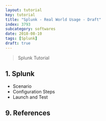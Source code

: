 ```yaml
---
layout: tutorial
key: tutorial
title: "Splunk - Real World Usage - Draft"
index: 3793
subcategory: softwares
date: 2018-08-10
tags: [Splunk]
draft: true
---
```


> Splunk Tutorial

## 1. Splunk
* Scenario
* Configuration Steps
* Launch and Test


## 9. References
